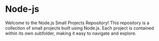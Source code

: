 # Node-js
Welcome to the Node.js Small Projects Repository! This repository is a collection of small projects built using Node.js. Each project is contained within its own subfolder, making it easy to navigate and explore.
